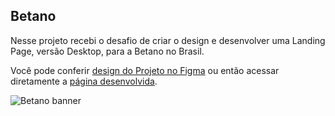 ## Betano
 
Nesse projeto recebi o desafio de criar o design e desenvolver uma Landing Page, versão Desktop, para a Betano no Brasil.

Você pode conferir [design do Projeto no Figma](https://www.figma.com/file/Qo06dDyflLoh4tmTEdSyOW/Betano?node-id=0:1) ou então acessar  diretamente a [página desenvolvida](https://fernandaorms.github.io/betano-br/index.html).

![Betano banner](https://live.staticflickr.com/65535/51614113746_4e3c559f0a_h.jpg)